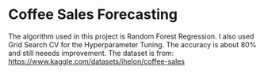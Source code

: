 # Coffee Sales Forecasting
The algorithm used in this project is Random Forest Regression. I also used Grid Search CV for the Hyperparameter Tuning.
The accuracy is about 80% and still neeeds improvement.
The dataset is from: https://www.kaggle.com/datasets/ihelon/coffee-sales
